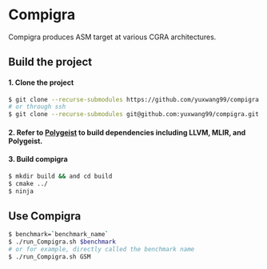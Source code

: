 # Compigra
Compigra produces ASM target at various CGRA architectures.

## Build the project
#### 1. Clone the project
```bash
$ git clone --recurse-submodules https://github.com/yuxwang99/compigra.git
# or through ssh
$ git clone --recurse-submodules git@github.com:yuxwang99/compigra.git
```
#### 2. Refer to [Polygeist](https://github.com/llvm/Polygeist) to build dependencies including LLVM, MLIR, and Polygeist.
#### 3. Build compigra
```bash
$ mkdir build && and cd build
$ cmake ../
$ ninja
```

## Use Compigra
```bash
$ benchmark=`benchmark_name`
$ ./run_Compigra.sh $benchmark
# or for example, directly called the benchmark name
$ ./run_Compigra.sh GSM
```
